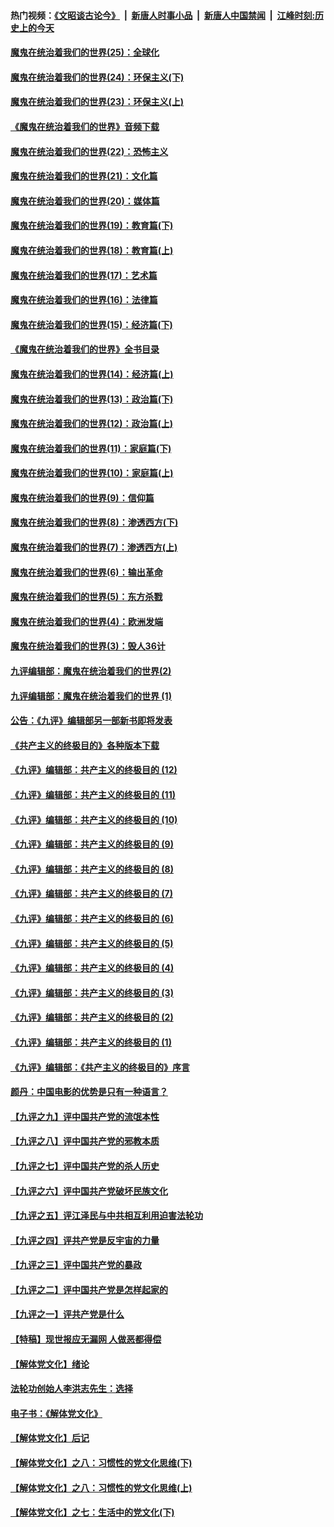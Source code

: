 #### 热门视频：[《文昭谈古论今》](https://github.com/gfw-breaker/wenzhao/blob/master/README.md?t=10300932) &nbsp;|&nbsp; [新唐人时事小品](https://github.com/gfw-breaker/ntdtv-comedy/blob/master/README.md?t=10300932) &nbsp;|&nbsp; [新唐人中国禁闻](https://github.com/gfw-breaker/ntdtv-news/blob/master/README.md?t=10300932) &nbsp;|&nbsp; [江峰时刻:历史上的今天](https://github.com/gfw-breaker/today-in-history/blob/master/README.md?t=10300932) 

#### [魔鬼在统治着我们的世界(25)：全球化](../pages/nsc422/n10788205.md?t=10300932) 

#### [魔鬼在统治着我们的世界(24)：环保主义(下)](../pages/nsc422/n10695307.md?t=10300932) 

#### [魔鬼在统治着我们的世界(23)：环保主义(上)](../pages/nsc422/n10688613.md?t=10300932) 

#### [《魔鬼在统治着我们的世界》音频下载](../pages/nsc422/n10635553.md?t=10300932) 

#### [魔鬼在统治着我们的世界(22)：恐怖主义](../pages/nsc422/n10614727.md?t=10300932) 

#### [魔鬼在统治着我们的世界(21)：文化篇](../pages/nsc422/n10597706.md?t=10300932) 

#### [魔鬼在统治着我们的世界(20)：媒体篇](../pages/nsc422/n10586579.md?t=10300932) 

#### [魔鬼在统治着我们的世界(19)：教育篇(下)](../pages/nsc422/n10564808.md?t=10300932) 

#### [魔鬼在统治着我们的世界(18)：教育篇(上)](../pages/nsc422/n10526970.md?t=10300932) 

#### [魔鬼在统治着我们的世界(17)：艺术篇](../pages/nsc422/n10499093.md?t=10300932) 

#### [魔鬼在统治着我们的世界(16)：法律篇](../pages/nsc422/n10485969.md?t=10300932) 

#### [魔鬼在统治着我们的世界(15)：经济篇(下)](../pages/nsc422/n10469975.md?t=10300932) 

#### [《魔鬼在统治着我们的世界》全书目录](../pages/nsc422/n10464261.md?t=10300932) 

#### [魔鬼在统治着我们的世界(14)：经济篇(上)](../pages/nsc422/n10457370.md?t=10300932) 

#### [魔鬼在统治着我们的世界(13)：政治篇(下)](../pages/nsc422/n10448270.md?t=10300932) 

#### [魔鬼在统治着我们的世界(12)：政治篇(上)](../pages/nsc422/n10444576.md?t=10300932) 

#### [魔鬼在统治着我们的世界(11)：家庭篇(下)](../pages/nsc422/n10440961.md?t=10300932) 

#### [魔鬼在统治着我们的世界(10)：家庭篇(上)](../pages/nsc422/n10435448.md?t=10300932) 

#### [魔鬼在统治着我们的世界(9)：信仰篇](../pages/nsc422/n10432159.md?t=10300932) 

#### [魔鬼在统治着我们的世界(8)：渗透西方(下)](../pages/nsc422/n10429603.md?t=10300932) 

#### [魔鬼在统治着我们的世界(7)：渗透西方(上)](../pages/nsc422/n10426013.md?t=10300932) 

#### [魔鬼在统治着我们的世界(6)：输出革命](../pages/nsc422/n10421536.md?t=10300932) 

#### [魔鬼在统治着我们的世界(5)：东方杀戮](../pages/nsc422/n10417707.md?t=10300932) 

#### [魔鬼在统治着我们的世界(4)：欧洲发端](../pages/nsc422/n10414890.md?t=10300932) 

#### [魔鬼在统治着我们的世界(3)：毁人36计](../pages/nsc422/n10411583.md?t=10300932) 

#### [九评编辑部：魔鬼在统治着我们的世界(2)](../pages/nsc422/n10410036.md?t=10300932) 

#### [九评编辑部：魔鬼在统治着我们的世界 (1)](../pages/nsc422/n10406825.md?t=10300932) 

#### [公告：《九评》编辑部另一部新书即将发表](../pages/nsc422/n10405104.md?t=10300932) 

#### [《共产主义的终极目的》各种版本下载](../pages/nsc422/n10022138.md?t=10300932) 

#### [《九评》编辑部：共产主义的终极目的 (12)](../pages/nsc422/n9933272.md?t=10300932) 

#### [《九评》编辑部：共产主义的终极目的 (11)](../pages/nsc422/n9924973.md?t=10300932) 

#### [《九评》编辑部：共产主义的终极目的 (10)](../pages/nsc422/n9920883.md?t=10300932) 

#### [《九评》编辑部：共产主义的终极目的 (9)](../pages/nsc422/n9916363.md?t=10300932) 

#### [《九评》编辑部：共产主义的终极目的 (8)](../pages/nsc422/n9912488.md?t=10300932) 

#### [《九评》编辑部：共产主义的终极目的 (7)](../pages/nsc422/n9901176.md?t=10300932) 

#### [《九评》编辑部：共产主义的终极目的 (6)](../pages/nsc422/n9899359.md?t=10300932) 

#### [《九评》编辑部：共产主义的终极目的 (5)](../pages/nsc422/n9893174.md?t=10300932) 

#### [《九评》编辑部：共产主义的终极目的 (4)](../pages/nsc422/n9891246.md?t=10300932) 

#### [《九评》编辑部：共产主义的终极目的 (3)](../pages/nsc422/n9879879.md?t=10300932) 

#### [《九评》编辑部：共产主义的终极目的 (2)](../pages/nsc422/n9876205.md?t=10300932) 

#### [《九评》编辑部：共产主义的终极目的 (1)](../pages/nsc422/n9865857.md?t=10300932) 

#### [《九评》编辑部：《共产主义的终极目的》序言](../pages/nsc422/n9862666.md?t=10300932) 

#### [颜丹：中国电影的优势是只有一种语言？](../pages/nsc422/n9583062.md?t=10300932) 

#### [【九评之九】评中国共产党的流氓本性](../pages/nsc422/n737542.md?t=10300932) 

#### [【九评之八】评中国共产党的邪教本质](../pages/nsc422/n735942.md?t=10300932) 

#### [【九评之七】评中国共产党的杀人历史](../pages/nsc422/n733806.md?t=10300932) 

#### [【九评之六】评中国共产党破坏民族文化](../pages/nsc422/n731667.md?t=10300932) 

#### [【九评之五】评江泽民与中共相互利用迫害法轮功](../pages/nsc422/n730058.md?t=10300932) 

#### [【九评之四】评共产党是反宇宙的力量](../pages/nsc422/n727814.md?t=10300932) 

#### [【九评之三】评中国共产党的暴政](../pages/nsc422/n725597.md?t=10300932) 

#### [【九评之二】评中国共产党是怎样起家的](../pages/nsc422/n723946.md?t=10300932) 

#### [【九评之一】评共产党是什么](../pages/nsc422/n722529.md?t=10300932) 

#### [【特稿】现世报应无漏网 人做恶都得偿](../pages/nsc422/n4215167.md?t=10300932) 

#### [【解体党文化】绪论](../pages/nsc422/n1449356.md?t=10300932) 

#### [法轮功创始人李洪志先生：选择](../pages/nsc422/n3580738.md?t=10300932) 

#### [电子书：《解体党文化》](../pages/nsc422/n1573484.md?t=10300932) 

#### [【解体党文化】后记](../pages/nsc422/n1531999.md?t=10300932) 

#### [【解体党文化】之八：习惯性的党文化思维(下)](../pages/nsc422/n1526477.md?t=10300932) 

#### [【解体党文化】之八：习惯性的党文化思维(上)](../pages/nsc422/n1520631.md?t=10300932) 

#### [【解体党文化】之七：生活中的党文化(下)](../pages/nsc422/n1513446.md?t=10300932) 

